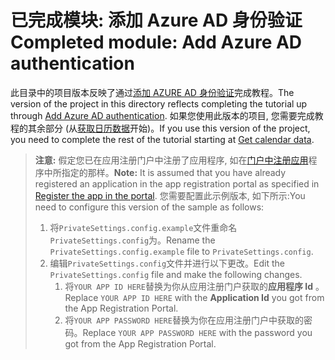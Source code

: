 # <a name="completed-module-add-azure-ad-authentication"></a><span data-ttu-id="c0d4d-101">已完成模块: 添加 Azure AD 身份验证</span><span class="sxs-lookup"><span data-stu-id="c0d4d-101">Completed module: Add Azure AD authentication</span></span>

<span data-ttu-id="c0d4d-102">此目录中的项目版本反映了通过[添加 AZURE AD 身份验证](https://docs.microsoft.com/graph/training/aspnet-tutorial?tutorial-step=3)完成教程。</span><span class="sxs-lookup"><span data-stu-id="c0d4d-102">The version of the project in this directory reflects completing the tutorial up through [Add Azure AD authentication](https://docs.microsoft.com/graph/training/aspnet-tutorial?tutorial-step=3).</span></span> <span data-ttu-id="c0d4d-103">如果您使用此版本的项目, 您需要完成教程的其余部分 (从[获取日历数据](https://docs.microsoft.com/graph/training/aspnet-tutorial?tutorial-step=4)开始)。</span><span class="sxs-lookup"><span data-stu-id="c0d4d-103">If you use this version of the project, you need to complete the rest of the tutorial starting at [Get calendar data](https://docs.microsoft.com/graph/training/aspnet-tutorial?tutorial-step=4).</span></span>

> <span data-ttu-id="c0d4d-104">**注意:** 假定您已在应用注册门户中注册了应用程序, 如在[门户中注册应用](https://docs.microsoft.com/graph/training/aspnet-tutorial?tutorial-step=2)程序中所指定的那样。</span><span class="sxs-lookup"><span data-stu-id="c0d4d-104">**Note:** It is assumed that you have already registered an application in the app registration portal as specified in [Register the app in the portal](https://docs.microsoft.com/graph/training/aspnet-tutorial?tutorial-step=2).</span></span> <span data-ttu-id="c0d4d-105">您需要配置此示例版本, 如下所示:</span><span class="sxs-lookup"><span data-stu-id="c0d4d-105">You need to configure this version of the sample as follows:</span></span>
>
> 1. <span data-ttu-id="c0d4d-106">将`PrivateSettings.config.example`文件重命名`PrivateSettings.config`为。</span><span class="sxs-lookup"><span data-stu-id="c0d4d-106">Rename the `PrivateSettings.config.example` file to `PrivateSettings.config`.</span></span>
> 1. <span data-ttu-id="c0d4d-107">编辑`PrivateSettings.config`文件并进行以下更改。</span><span class="sxs-lookup"><span data-stu-id="c0d4d-107">Edit the `PrivateSettings.config` file and make the following changes.</span></span>
>     1. <span data-ttu-id="c0d4d-108">将`YOUR APP ID HERE`替换为你从应用注册门户获取的**应用程序 Id** 。</span><span class="sxs-lookup"><span data-stu-id="c0d4d-108">Replace `YOUR APP ID HERE` with the **Application Id** you got from the App Registration Portal.</span></span>
>     1. <span data-ttu-id="c0d4d-109">将`YOUR APP PASSWORD HERE`替换为你在应用注册门户中获取的密码。</span><span class="sxs-lookup"><span data-stu-id="c0d4d-109">Replace `YOUR APP PASSWORD HERE` with the password you got from the App Registration Portal.</span></span>